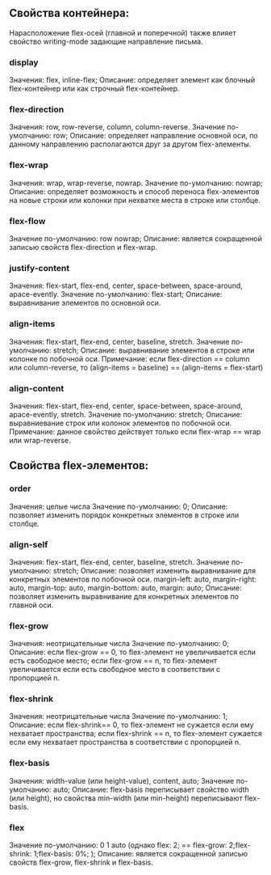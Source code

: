 ## Свойства контейнера:
Нарасположение flex-осей (главной и поперечной) также влияет свойство writing-mode задающие направление письма.

### display
Значения: flex, inline-flex;
Описание: определяет элемент как блочный flex-контейнер или как строчный flex-контейнер.
### flex-direction
Значения: row, row-reverse, column, column-reverse.
Значение по-умолчанию: row;
Описание: определяет направление основной оси, по данному направлению располагаются друг за другом flex-элементы.
### flex-wrap
Значения: wrap, wrap-reverse, nowrap.
Значение по-умолчанию: nowrap;
Описание: определяет возможность и способ переноса flex-элементов на новые строки или колонки при нехватке места в строке или столбце.
### flex-flow
Значение по-умолчанию: row nowrap;
Описание: является сокращенной записью свойств flex-direction и flex-wrap.
### justify-content
Значения: flex-start, flex-end, center, space-between, space-around, apace-evently.
Значение по-умолчанию: flex-start;
Описание: выравнивание элементов по основной оси.
### align-items
Значения: flex-start, flex-end, center, baseline, stretch.
Значение по-умолчанию: stretch;
Описание: выравнивание элементов в строке или колонке по побочной оси.
Примечание: если flex-direction == column или column-reverse, то (align-items = baseline) == (align-items = flex-start)
### align-content
Значения: flex-start, flex-end, center, space-between, space-around, apace-evently, stretch.
Значение по-умолчанию: stretch;
Описание: выравниевание строк или колонок элементов по побочной оси.
Примечание: данное свойство действует только если flex-wrap == wrap или wrap-reverse.


## Свойства flex-элементов:
### order
Значения: целые числа
Значение по-умолчанию: 0;
Описание: позволяет изменить порядок конкретных элементов в строке или столбце.
### align-self
Значения: flex-start, flex-end, center, baseline, stretch.
Значение по-умолчанию: stretch;
Описание: позволяет изменить выравнивание для конкретных элементов по побочной оси.
margin-left: auto, margin-right: auto, margin-top: auto, margin-bottom: auto, margin: auto;
Описание: позволяет изменить выравнивание для конкретных элементов по главной оси.
### flex-grow
Значения: неотрицательные числа
Значение по-умолчанию: 0;
Описание: если flex-grow == 0, то flex-элемент не увеличивается если есть свободное место; если flex-grow == n, то flex-элемент увеличивается если есть свободное место в соответствии с пропорцией n.
### flex-shrink
Значения: неотрицательные числа
Значение по-умолчанию: 1;
Описание: если flex-shrink== 0, то flex-элемент не сужается если ему нехватает пространства; если flex-shrink == n, то flex-элемент сужается если ему нехватает пространства в соответствии с пропорцией n.
### flex-basis
Значения: width-value (или height-value), content, auto;
Значение по-умолчанию: auto;
Описание: flex-basis переписывает свойство width (или height), но свойства min-width (или min-height) переписывают flex-basis.
### flex
Значение по-умолчанию: 0 1 auto (однако flex: 2; == flex-grow: 2;flex-shrink: 1;flex-basis: 0%; );
Описание: является сокращенной записью свойств flex-grow, flex-shrink и flex-basis.

	








